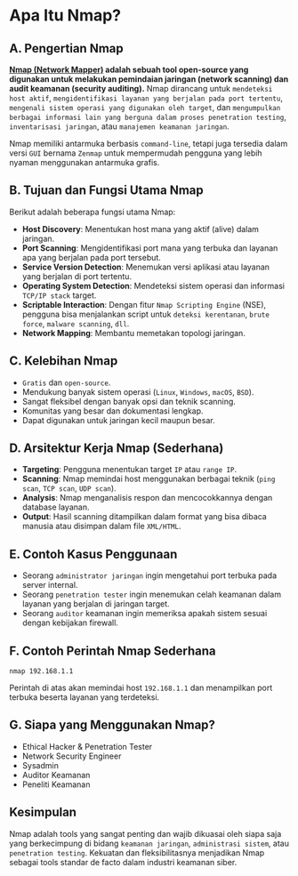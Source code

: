 # Apa Itu Nmap?

## A. Pengertian Nmap

**[Nmap (Network Mapper)](https://nmap.org/) adalah sebuah tool open-source yang digunakan untuk melakukan pemindaian jaringan (network scanning) dan audit keamanan (security auditing).** Nmap dirancang untuk `mendeteksi host aktif`, `mengidentifikasi layanan yang berjalan pada port tertentu`, `mengenali sistem operasi yang digunakan oleh target`, dan `mengumpulkan berbagai informasi lain yang berguna dalam proses penetration testing`, `inventarisasi jaringan`, atau `manajemen keamanan jaringan`.

Nmap memiliki antarmuka berbasis `command-line`, tetapi juga tersedia dalam versi `GUI` bernama `Zenmap` untuk mempermudah pengguna yang lebih nyaman menggunakan antarmuka grafis.

## B. Tujuan dan Fungsi Utama Nmap

Berikut adalah beberapa fungsi utama Nmap:
- **Host Discovery**: Menentukan host mana yang aktif (alive) dalam jaringan.
- **Port Scanning**: Mengidentifikasi port mana yang terbuka dan layanan apa yang berjalan pada port tersebut.
- **Service Version Detection**: Menemukan versi aplikasi atau layanan yang berjalan di port tertentu.
- **Operating System Detection**: Mendeteksi sistem operasi dan informasi `TCP/IP stack` target.
- **Scriptable Interaction**: Dengan fitur `Nmap Scripting Engine` (NSE), pengguna bisa menjalankan script untuk `deteksi kerentanan`, `brute force`, `malware scanning`, `dll`.
- **Network Mapping**: Membantu memetakan topologi jaringan.

## C. Kelebihan Nmap
- `Gratis` dan `open-source`.
- Mendukung banyak sistem operasi (`Linux`, `Windows`, `macOS`, `BSD`).
- Sangat fleksibel dengan banyak opsi dan teknik scanning.
- Komunitas yang besar dan dokumentasi lengkap.
- Dapat digunakan untuk jaringan kecil maupun besar.

## D. Arsitektur Kerja Nmap (Sederhana)
- **Targeting**: Pengguna menentukan target `IP` atau `range IP`.
- **Scanning**: Nmap memindai host menggunakan berbagai teknik (`ping scan`, `TCP scan`, `UDP scan`).
- **Analysis**: Nmap menganalisis respon dan mencocokkannya dengan database layanan.
- **Output**: Hasil scanning ditampilkan dalam format yang bisa dibaca manusia atau disimpan dalam file `XML/HTML`.

## E. Contoh Kasus Penggunaan
- Seorang `administrator jaringan` ingin mengetahui port terbuka pada server internal.
- Seorang `penetration tester` ingin menemukan celah keamanan dalam layanan yang berjalan di jaringan target.
- Seorang `auditor` keamanan ingin memeriksa apakah sistem sesuai dengan kebijakan firewall.

## F. Contoh Perintah Nmap Sederhana

```
nmap 192.168.1.1
```

Perintah di atas akan memindai host `192.168.1.1` dan menampilkan port terbuka beserta layanan yang terdeteksi.

## G. Siapa yang Menggunakan Nmap?
- Ethical Hacker & Penetration Tester
- Network Security Engineer
- Sysadmin
- Auditor Keamanan
- Peneliti Keamanan

## Kesimpulan

Nmap adalah tools yang sangat penting dan wajib dikuasai oleh siapa saja yang berkecimpung di bidang `keamanan jaringan`, `administrasi sistem`, atau `penetration testing`. Kekuatan dan fleksibilitasnya menjadikan Nmap sebagai tools standar de facto dalam industri keamanan siber.
